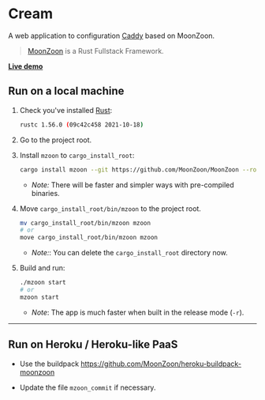 # Cream

A web application to configuration [Caddy](https://caddyserver.com) based on MoonZoon.

> [MoonZoon](http://moonzoon.rs/) is a Rust Fullstack Framework.

**[Live demo](http://65.49.203.99:5903/)**

## Run on a local machine

1. Check you've installed [Rust](https://www.rust-lang.org/):
    ```bash
    rustc 1.56.0 (09c42c458 2021-10-18)
    ```

1. Go to the project root.

1. Install `mzoon` to `cargo_install_root`:
    ```bash
    cargo install mzoon --git https://github.com/MoonZoon/MoonZoon --root cargo_install_root --locked
    ```
    - _Note:_ There will be faster and simpler ways with pre-compiled binaries.

1. Move `cargo_install_root/bin/mzoon` to the project root.
    ```bash
    mv cargo_install_root/bin/mzoon mzoon
    # or
    move cargo_install_root/bin/mzoon mzoon
    ```
    - _Note:_: You can delete the `cargo_install_root` directory now.

1. Build and run:
    ```bash
    ./mzoon start
    # or
    mzoon start
    ```
    - _Note_: The app is much faster when built in the release mode (`-r`).

---

## Run on Heroku / Heroku-like PaaS

- Use the buildpack https://github.com/MoonZoon/heroku-buildpack-moonzoon

- Update the file `mzoon_commit` if necessary.

